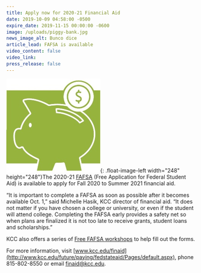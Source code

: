 ```yaml
---
title: Apply now for 2020-21 Financial Aid
date: 2019-10-09 04:58:00 -0500
expire_date: 2019-11-15 00:00:00 -0600
image: /uploads/piggy-bank.jpg
news_image_alt: Bunco dice
article_lead: FAFSA is available
video_content: false
video_link:
press_release: false
---
```


![](/uploads/piggy-bank---copy-1.jpg){: .float-image-left width="248" height="248"}The 2020-21 [FAFSA](https://studentaid.ed.gov/sa/fafsa)&nbsp;(Free Application for Federal Student Aid) is available to apply for Fall 2020 to Summer 2021 financial aid.

“It is important to complete a FAFSA as soon as possible after it becomes available Oct. 1,” said Michelle Hasik, KCC director of financial aid. “It does not matter if you have chosen a college or university, or even if the student will attend college. Completing the FAFSA early provides a safety net so when plans are finalized it is not too late to receive grants, student loans and scholarships.”

KCC also offers a series of [Free FAFSA workshops](http://www.kcc.edu/future/paying/fedstateaid/Pages/fafsa-scholarship-workshops.aspx)&nbsp;to help fill out the forms.

For more information, visit&nbsp;[www.kcc.edu/finaid](http://www.kcc.edu/future/paying/fedstateaid/Pages/default.aspx), phone 815-802-8550 or email&nbsp;[finaid@kcc.edu](mailto:finaid@kcc.edu).&nbsp;